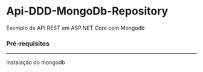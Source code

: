 # Api-DDD-MongoDb-Repository
Exemplo de API REST em ASP.NET Core com Mongodb

### Pré-requisitos
---
Instalação do mongodb
